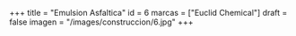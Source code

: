 +++
title = "Emulsion Asfaltica"
id = 6
marcas = ["Euclid Chemical"]
draft = false
imagen = "/images/construccion/6.jpg"
+++

<!--more-->